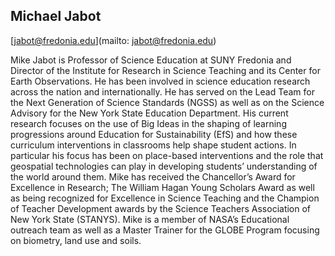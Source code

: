 ## Michael Jabot

[jabot@fredonia.edu](mailto: jabot@fredonia.edu)

Mike Jabot is Professor of Science Education at SUNY Fredonia and Director of the Institute for Research in Science Teaching and its Center for Earth Observations.  He has been involved in science education research across the nation and internationally. He has served on the Lead Team for the Next Generation of Science Standards (NGSS) as well as on the Science Advisory for the New York State Education Department.  His current research focuses on the use of Big Ideas in the shaping of learning progressions around Education for Sustainability (EfS) and how these curriculum interventions in classrooms help shape student actions. In particular his focus has been on place-based interventions and the role that geospatial technologies can play in developing students’ understanding of the world around them. Mike has received the Chancellor’s Award for Excellence in Research; The William Hagan Young Scholars Award as well as being recognized for Excellence in Science Teaching and the Champion of Teacher Development awards by the Science Teachers Association of New York State (STANYS). Mike is a member of NASA’s Educational outreach team as well as a Master Trainer for the GLOBE Program focusing on biometry, land use and soils.

